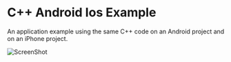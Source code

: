 C++ Android Ios Example
====================

An application example using the same C++ code on an Android project and on an iPhone project.

![ScreenShot](https://raw.github.com/ademar111190/CppAndroidIosExample/master/res/img.png)